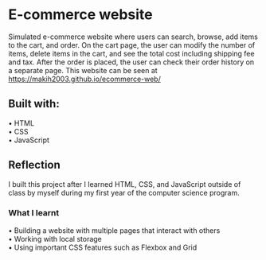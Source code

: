 # E-commerce website
Simulated e-commerce website where users can search, browse, add items to the cart, and order. On the cart page, the user can modify the number of items, delete items in the cart, and see the total cost including shipping fee and tax. After the order is placed, the user can check their order history on a separate page. This website can be seen at <a href="https://makih2003.github.io/ecommerce-web/
">https://makih2003.github.io/ecommerce-web/
</a>

## Built with:
• HTML<br>
• CSS<br>
• JavaScript<br>

## Reflection
I built this project after I learned HTML, CSS, and JavaScript outside of class by myself during my first year of the computer science program.
### What I learnt
• Building a website with multiple pages that interact with others<br>
• Working with local storage<br>
• Using important CSS features such as Flexbox and Grid<br>
